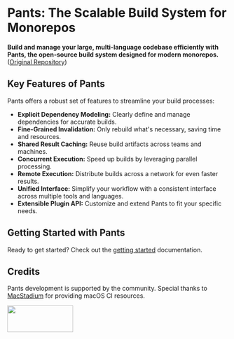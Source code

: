# Pants: The Scalable Build System for Monorepos

**Build and manage your large, multi-language codebase efficiently with Pants, the open-source build system designed for modern monorepos.** ([Original Repository](https://github.com/pantsbuild/pants))

## Key Features of Pants

Pants offers a robust set of features to streamline your build processes:

*   **Explicit Dependency Modeling:** Clearly define and manage dependencies for accurate builds.
*   **Fine-Grained Invalidation:** Only rebuild what's necessary, saving time and resources.
*   **Shared Result Caching:**  Reuse build artifacts across teams and machines.
*   **Concurrent Execution:**  Speed up builds by leveraging parallel processing.
*   **Remote Execution:** Distribute builds across a network for even faster results.
*   **Unified Interface:**  Simplify your workflow with a consistent interface across multiple tools and languages.
*   **Extensible Plugin API:** Customize and extend Pants to fit your specific needs.

## Getting Started with Pants

Ready to get started? Check out the [getting started](https://www.pantsbuild.org/docs/getting-started) documentation.

## Credits

Pants development is supported by the community. Special thanks to [MacStadium](https://www.macstadium.com/) for providing macOS CI resources.

<img width="150" height="61" src="https://uploads-ssl.webflow.com/5ac3c046c82724970fc60918/5c019d917bba312af7553b49_MacStadium-developerlogo.png">